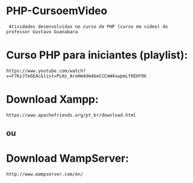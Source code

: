 # PHP-CursoemVideo
     Atividades desenvolvidas no curso de PHP (curso em video) do professor Gustavo Guanabara

# Curso PHP para iniciantes (playlist):
    https://www.youtube.com/watch?v=F7KzJ7e6EAc&list=PLHz_AreHm4dm4beCCCmW4xwpmLf6EHY9k

# Download Xampp: 
    https://www.apachefriends.org/pt_br/download.html

## ou

# Download WampServer:
    http://www.wampserver.com/en/
